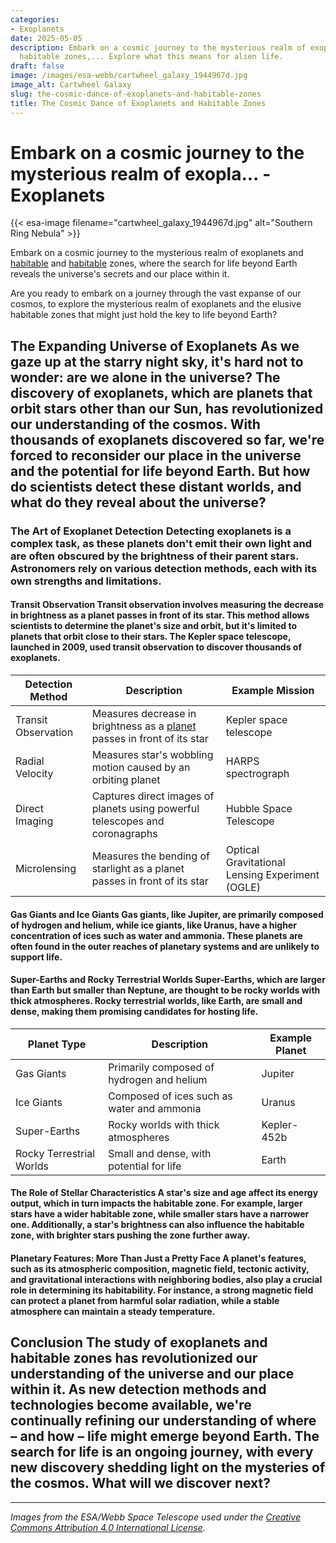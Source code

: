 ```yaml
---
categories:
- Exoplanets
date: 2025-05-05
description: Embark on a cosmic journey to the mysterious realm of exoplanets and
  habitable zones,... Explore what this means for alien life.
draft: false
image: /images/esa-webb/cartwheel_galaxy_1944967d.jpg
image_alt: Cartwheel Galaxy
slug: the-cosmic-dance-of-exoplanets-and-habitable-zones
title: The Cosmic Dance of Exoplanets and Habitable Zones
---
```


# Embark on a cosmic journey to the mysterious realm of exopla... - Exoplanets
{{< esa-image filename="cartwheel_galaxy_1944967d.jpg" alt="Southern Ring Nebula" >}}



Embark on a cosmic journey to the mysterious realm of exoplanets and [habitable](/blog/deciphering-the-mysteries-of-exoplanets-in-habitable-zones) and [habitable](/blog/understanding-the-habitable-zones-of-exoplanets-a-key-to-unl) zones, where the search for life beyond Earth reveals the universe's secrets and our place within it.

Are you ready to embark on a journey through the vast expanse of our cosmos, to explore the mysterious realm of exoplanets and the elusive habitable zones that might just hold the key to life beyond Earth?

 ## The Expanding Universe of Exoplanets As we gaze up at the starry night sky, it's hard not to wonder: are we alone in the universe? The discovery of exoplanets, which are planets that orbit stars other than our Sun, has revolutionized our understanding of the cosmos. With thousands of exoplanets discovered so far, we're forced to reconsider our place in the universe and the potential for life beyond Earth. But how do scientists detect these distant worlds, and what do they reveal about the universe?

 ### The Art of Exoplanet Detection Detecting exoplanets is a complex task, as these planets don't emit their own light and are often obscured by the brightness of their parent stars. Astronomers rely on various detection methods, each with its own strengths and limitations.

 #### Transit Observation Transit observation involves measuring the decrease in brightness as a planet passes in front of its star. This method allows scientists to determine the planet's size and orbit, but it's limited to planets that orbit close to their stars. The Kepler space telescope, launched in 2009, used transit observation to discover thousands of exoplanets.

 | **Detection Method** | **Description** | **Example Mission** |
| --- | --- | --- |
| Transit Observation | Measures decrease in brightness as a [planet](/blog/exoplanets-in-the-habitable-zone-a-new-era-in-the-search-for) passes in front of its star | Kepler space telescope |
| Radial Velocity | Measures star's wobbling motion caused by an orbiting planet | HARPS spectrograph |
| Direct Imaging | Captures direct images of planets using powerful telescopes and coronagraphs | Hubble Space Telescope |
| Microlensing | Measures the bending of starlight as a planet passes in front of its star | Optical Gravitational Lensing Experiment (OGLE) | ### Planetary Classification: A Key to Understanding Exoplanet Diversity Exoplanets come in a wide range of sizes, compositions, and orbital characteristics. By classifying these planets, scientists can better understand their internal structure, atmosphere, and potential conditions for life. The most common types of exoplanets include:

 #### Gas Giants and Ice Giants Gas giants, like Jupiter, are primarily composed of hydrogen and helium, while ice giants, like Uranus, have a higher concentration of ices such as water and ammonia. These planets are often found in the outer reaches of planetary systems and are unlikely to support life.

 #### Super-Earths and Rocky Terrestrial Worlds Super-Earths, which are larger than Earth but smaller than Neptune, are thought to be rocky worlds with thick atmospheres. Rocky terrestrial worlds, like Earth, are small and dense, making them promising candidates for hosting life.

 | **Planet Type** | **Description** | **Example Planet** |
| --- | --- | --- |
| Gas Giants | Primarily composed of hydrogen and helium | Jupiter |
| Ice Giants | Composed of ices such as water and ammonia | Uranus |
| Super-Earths | Rocky worlds with thick atmospheres | Kepler-452b |
| Rocky Terrestrial Worlds | Small and dense, with potential for life | Earth | ### Habitable Zones: The Goldilocks Principle A habitable zone, also known as the "Goldilocks zone," is the region around a star where conditions are neither too hot nor too cold for liquid water to exist. Liquid water is essential for life as we know it, making the search for habitable zones a crucial aspect of exoplanet research. However, a star's characteristics, such as size, age, and brightness, can shift the boundaries of this zone.

 #### The Role of Stellar Characteristics A star's size and age affect its energy output, which in turn impacts the habitable zone. For example, larger stars have a wider habitable zone, while smaller stars have a narrower one. Additionally, a star's brightness can also influence the habitable zone, with brighter stars pushing the zone further away.

 #### Planetary Features: More Than Just a Pretty Face A planet's features, such as its atmospheric composition, magnetic field, tectonic activity, and gravitational interactions with neighboring bodies, also play a crucial role in determining its habitability. For instance, a strong magnetic field can protect a planet from harmful solar radiation, while a stable atmosphere can maintain a steady temperature.

 ## Conclusion The study of exoplanets and habitable zones has revolutionized our understanding of the universe and our place within it. As new detection methods and technologies become available, we're continually refining our understanding of where – and how – life might emerge beyond Earth. The search for life is an ongoing journey, with every new discovery shedding light on the mysteries of the cosmos. What will we discover next?

---

*Images from the ESA/Webb Space Telescope used under the [Creative Commons Attribution 4.0 International License](https://creativecommons.org/licenses/by/4.0).*